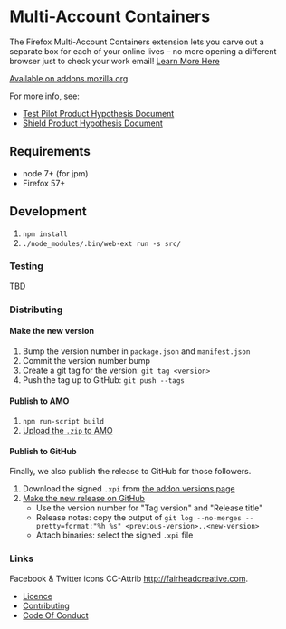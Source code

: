 # Multi-Account Containers

The Firefox Multi-Account Containers extension lets you carve out a separate box for each of your online lives – no more opening a different browser just to check your work email! [Learn More Here](https://blog.mozilla.org/firefox/introducing-firefox-multi-account-containers/)

[Available on addons.mozilla.org](https://addons.mozilla.org/en-GB/firefox/addon/multi-account-containers/)

For more info, see: 

* [Test Pilot Product Hypothesis Document](https://docs.google.com/document/d/1WQdHTVXROk7dYkSFluc6_hS44tqZjIrG9I-uPyzevE8/edit#)
* [Shield Product Hypothesis Document](https://docs.google.com/document/d/1vMD-fH_5hGDDqNvpRZk12_RhCN2WAe4_yaBamaNdtik/edit#)


## Requirements

* node 7+ (for jpm)
* Firefox 57+


## Development

1. `npm install`
2. `./node_modules/.bin/web-ext run -s src/`

### Testing
TBD

### Distributing
#### Make the new version

1. Bump the version number in `package.json` and `manifest.json`
2. Commit the version number bump
3. Create a git tag for the version: `git tag <version>`
4. Push the tag up to GitHub: `git push --tags`

#### Publish to AMO

1. `npm run-script build`
2. [Upload the `.zip` to AMO](https://addons.mozilla.org/en-US/developers/addon/multi-account-containers/versions/submit/)

#### Publish to GitHub
Finally, we also publish the release to GitHub for those followers.

1. Download the signed `.xpi` from [the addon versions page](https://addons.mozilla.org/en-US/developers/addon/multi-account-containers/versions)
2. [Make the new release on
   GitHub](https://github.com/mozilla/multi-account-containers/releases/new)
   * Use the version number for "Tag version" and "Release title"
   * Release notes: copy the output of `git log --no-merges --pretty=format:"%h %s" <previous-version>..<new-version>`
   * Attach binaries: select the signed `.xpi` file

### Links

Facebook & Twitter icons CC-Attrib http://fairheadcreative.com.

- [Licence](./LICENSE.txt)
- [Contributing](./CONTRIBUTING.md)
- [Code Of Conduct](./CODE_OF_CONDUCT.md)
